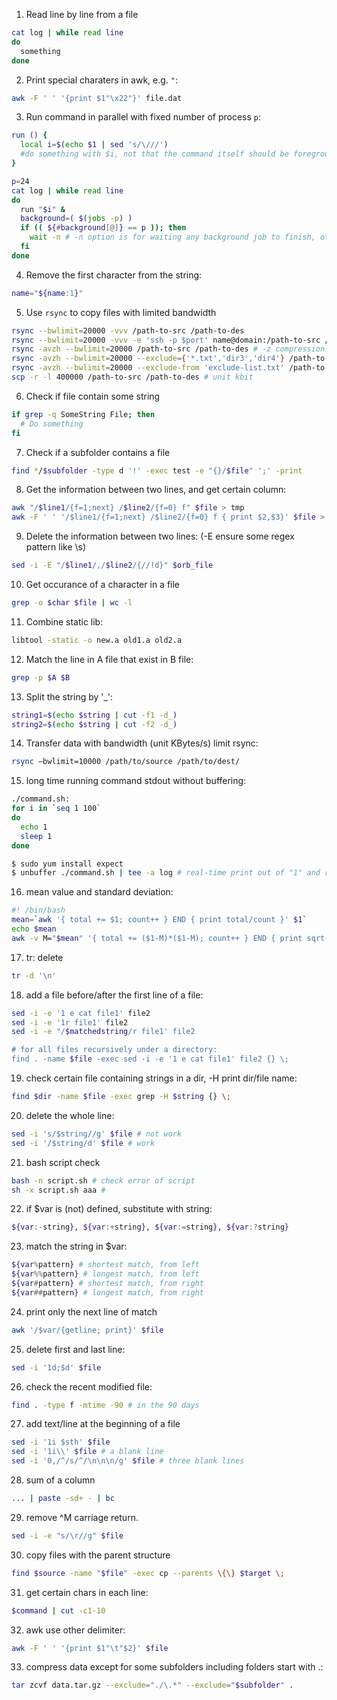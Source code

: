 1. Read line by line from a file
```bash
cat log | while read line
do
  something
done
```

2. Print special charaters in awk, e.g. `"`:
```bash
awk -F ' ' '{print $1"\x22"}' file.dat
```

3. Run command in parallel with fixed number of process `p`:
```bash
run () {
  local i=$(echo $1 | sed 's/\///')
  #do something with $i, not that the command itself should be foreground
}

p=24
cat log | while read line
do
  run "$i" &
  background=( $(jobs -p) )
  if (( ${#background[@]} == p )); then
    wait -n # -n option is for waiting any background job to finish, otherwise until all jobs finish
  fi
done

```

4. Remove the first character from the string:
```bash
name="${name:1}"
```

5. Use `rsync` to copy files with limited bandwidth
```bash
rsync --bwlimit=20000 -vvv /path-to-src /path-to-des
rsync --bwlimit=20000 -vvv -e 'ssh -p $port' name@domain:/path-to-src /path-to-des
rsync -avzh --bwlimit=20000 /path-to-src /path-to-des # -z compression
rsync -avzh --bwlimit=20000 --exclude={'*.txt','dir3','dir4'} /path-to-src /path-to-des
rsync -avzh --bwlimit=20000 --exclude-from 'exclude-list.txt' /path-to-src /path-to-des
scp -r -l 400000 /path-to-src /path-to-des # unit kbit
```

6. Check if file contain some string
```bash
if grep -q SomeString File; then
  # Do something
fi
```

7. Check if a subfolder contains a file
```bash
find */$subfolder -type d '!' -exec test -e "{}/$file" ';' -print
```

8. Get the information between two lines, and get certain column:
```bash
awk "/$line1/{f=1;next} /$line2/{f=0} f" $file > tmp
awk -F ' ' '/$line1/{f=1;next} /$line2/{f=0} f { print $2,$3}' $file > tmp
```

9. Delete the information between two lines: (-E ensure some regex pattern like \s)
```bash
sed -i -E "/$line1/,/$line2/{//!d}" $orb_file
```

10. Get occurance of a character in a file
```bash
grep -o $char $file | wc -l
```

11. Combine static lib:
```bash
libtool -static -o new.a old1.a old2.a
```

12. Match the line in A file that exist in B file:
```bash
grep -p $A $B
```

13. Split the string by '_':
```bash
string1=$(echo $string | cut -f1 -d_)
string2=$(echo $string | cut -f2 -d_)
```

14. Transfer data with bandwidth (unit KBytes/s) limit rsync:
```bash
rsync –bwlimit=10000 /path/to/source /path/to/dest/
```

15. long time running command stdout without buffering:
```bash
./command.sh:
for i in `seq 1 100`
do 
  echo 1
  sleep 1
done

$ sudo yum install expect
$ unbuffer ./command.sh | tee -a log # real-time print out of "1" and redirect to log file
```

16. mean value and standard deviation:
```bash
#! /bin/bash
mean=`awk '{ total += $1; count++ } END { print total/count }' $1`
echo $mean
awk -v M="$mean" '{ total += ($1-M)*($1-M); count++ } END { print sqrt(total/count) }' $1
```

17. tr: delete
```bash
tr -d '\n'
```

18. add a file before/after the first line of a file:
```bash
sed -i -e '1 e cat file1' file2
sed -i -e '1r file1' file2
sed -i -e "/$matchedstring/r file1' file2

# for all files recursively under a directory:
find . -name $file -exec sed -i -e '1 e cat file1' file2 {} \;
```

19. check certain file containing strings in a dir, -H print dir/file name:
```bash
find $dir -name $file -exec grep -H $string {} \;
```

20. delete the whole line:
```bash
sed -i 's/$string//g' $file # not work
sed -i '/$string/d' $file # work
```

21. bash script check
```bash
bash -n script.sh # check error of script
sh -x script.sh aaa #
```

22. if $var is (not) defined, substitute with string:
```bash
${var:-string}, ${var:+string}, ${var:=string}, ${var:?string}
```

23. match the string in $var:
```bash
${var%pattern} # shortest match, from left
${var%%pattern} # longest match, from left
${var#pattern} # shortest match, from right
${var##pattern} # longest match, from right
```

24. print only the next line of match
```bash
awk '/$var/{getline; print}' $file
```

25. delete first and last line:
```bash
sed -i '1d;$d' $file
```

26. check the recent modified file:
```bash
find . -type f -mtime -90 # in the 90 days
```

27. add text/line at the beginning of a file
```bash
sed -i '1i $sth' $file
sed -i '1i\\' $file # a blank line
sed -i '0,/^/s/^/\n\n\n/g' $file # three blank lines
```

28. sum of a column
```bash
... | paste -sd+ - | bc
```

29. remove ^M carriage return.
```bash
sed -i -e "s/\r//g" $file
```

30. copy files with the parent structure
```bash
find $source -name "$file" -exec cp --parents \{\} $target \;
```

31. get certain chars in each line:
```bash
$command | cut -c1-10
```

32. awk use other delimiter:
```bash
awk -F ' ' '{print $1"\t"$2}' $file
```

33. compress data except for some subfolders including folders start with .:
```bash
tar zcvf data.tar.gz --exclude="./\.*" --exclude="$subfolder" .
```
